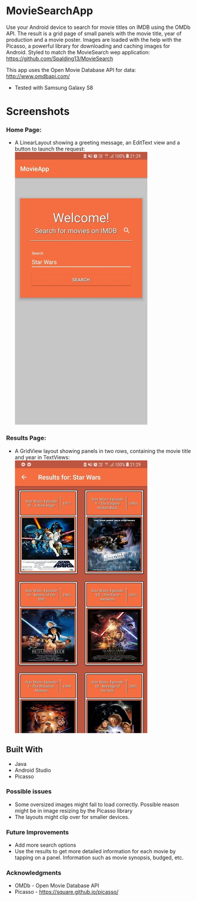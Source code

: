# MovieSearchApp
  Use your Android device to search for movie titles on IMDB using the OMDb API. 
The result is a grid page of small panels with the movie title, year of production and a movie poster.
Images are loaded with the help with the Picasso, a powerful library for downloading and caching images for Android.
Styled to match the MovieSearch wep application: https://github.com/Spalding13/MovieSearch 

This app uses the Open Movie Database API for data: http://www.omdbapi.com/ 

* Tested with Samsung Galaxy S8

# Screenshots
### Home Page:
* A LinearLayout showing a greeting message, an EditText view and a button to launch the request:
![Alt text](rsz_1panel1.jpg?raw=true)



### Results Page:
* A GridView layout showing panels in two rows, containing the movie title and year in TextViews:
![Alt text](rsz_panel2.jpg?raw=true)


## Built With
* Java
* Android Studio
* Picasso

### Possible issues
* Some oversized images might fail to load correctly. Possible reason might be in image resizing by the Picasso library
* The layouts might clip over for smaller devices. 

### Future Improvements
* Add more search options
* Use the results to get more detailed information for each movie by tapping on a panel. Information such as movie synopsis, budged, etc.

### Acknowledgments
* OMDb - Open Movie Database API
* Picasso - https://square.github.io/picasso/
